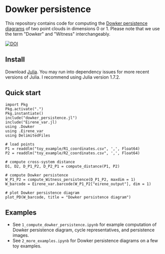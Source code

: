 # Dowker persistence

This repository contains code for computing the [Dowker persistence diagrams](https://arxiv.org/abs/1608.05432) of two point clouds in dimensions 0 or 1. Please note that we use the term "Dowker" and "Witness" interchangeably.  

[![DOI](https://zenodo.org/badge/533378018.svg)](https://zenodo.org/badge/latestdoi/533378018)

## Install
Download [Julia](https://julialang.org/downloads/). You may run into dependency issues for more recent versions of Julia. I recommend using Julia version 1.7.2.

## Quick start

```
import Pkg
Pkg.activate(".")
Pkg.instantiate()
include("dowker_persistence.jl")
include("Eirene_var.jl)
using .Dowker
using .Eirene_var
using DelimitedFiles

# load points
P1 = readdlm("toy_example/R1_coordinates.csv", ',', Float64)
P2 = readdlm("toy_example/R2_coordinates.csv", ',', Float64)

# compute cross-system distance
D1, D2, D_P1_P2, D_P2_P1 = compute_distance(P1, P2)

# compute Dowker persistence
W_P1_P2 = compute_Witness_persistence(D_P1_P2, maxdim = 1)
W_barcode = Eirene_var.barcode(W_P1_P2["eirene_output"], dim = 1)

# plot Dowker persistence diagram
plot_PD(W_barcode, title = "Dowker persistence diagram")
```

## Examples
* See `1_compute_dowker_persistence.ipynb` for example computation of Dowker persistence diagram, cycle representatives, and persistence images.
* See `2_more_examples.ipynb` for Dowker persistence diagrams on a few toy examples. 